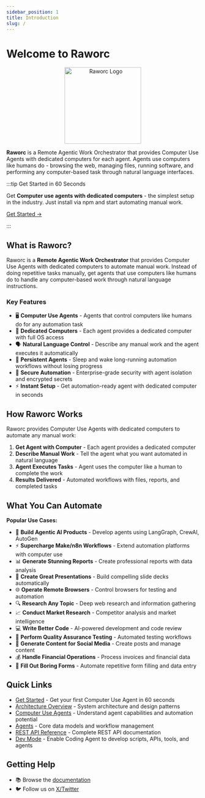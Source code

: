 ```yaml
---
sidebar_position: 1
title: Introduction
slug: /
---
```


# Welcome to Raworc

<div align="center">
  <img src="/img/logo.png" alt="Raworc Logo" width="200"/>
</div>

**Raworc** is a Remote Agentic Work Orchestrator that provides Computer Use Agents with dedicated computers for each agent. Agents use computers like humans do - browsing the web, managing files, running software, and performing any computer-based task through natural language interfaces.

:::tip Get Started in 60 Seconds

Get **Computer use agents with dedicated computers** - the simplest setup in the industry. Just install via npm and start automating manual work.

[Get Started →](/docs/getting-started)

:::

## What is Raworc?

Raworc is a **Remote Agentic Work Orchestrator** that provides Computer Use Agents with dedicated computers to automate manual work. Instead of doing repetitive tasks manually, get agents that use computers like humans do to handle any computer-based work through natural language instructions.

### Key Features

- 🖥️ **Computer Use Agents** - Agents that control computers like humans do for any automation task
- 🎯 **Dedicated Computers** - Each agent provides a dedicated computer with full OS access
- 🗣️ **Natural Language Control** - Describe any manual work and the agent executes it automatically
- 💾 **Persistent Agents** - Sleep and wake long-running automation workflows without losing progress
- 🔐 **Secure Automation** - Enterprise-grade security with agent isolation and encrypted secrets
- ⚡ **Instant Setup** - Get automation-ready agent with dedicated computer in seconds

## How Raworc Works

Raworc provides Computer Use Agents with dedicated computers to automate any manual work:

1. **Get Agent with Computer** - Each agent provides a dedicated computer
2. **Describe Manual Work** - Tell the agent what you want automated in natural language
3. **Agent Executes Tasks** - Agent uses the computer like a human to complete the work
4. **Results Delivered** - Automated workflows with files, reports, and completed tasks

## What You Can Automate

**Popular Use Cases:**
- 🤖 **Build Agentic AI Products** - Develop agents using LangGraph, CrewAI, AutoGen
- ⚡ **Supercharge Make/n8n Workflows** - Extend automation platforms with computer use
- 📊 **Generate Stunning Reports** - Create professional reports with data analysis
- 🎨 **Create Great Presentations** - Build compelling slide decks automatically
- 🌐 **Operate Remote Browsers** - Control browsers for testing and automation
- 🔍 **Research Any Topic** - Deep web research and information gathering
- 📈 **Conduct Market Research** - Competitor analysis and market intelligence
- 💻 **Write Better Code** - AI-powered development and code review
- 🧪 **Perform Quality Assurance Testing** - Automated testing workflows
- 📱 **Generate Content for Social Media** - Create posts and manage content
- 💰 **Handle Financial Operations** - Process invoices and financial data
- 📝 **Fill Out Boring Forms** - Automate repetitive form filling and data entry

## Quick Links

- [Get Started](/docs/getting-started) - Get your first Computer Use Agent in 60 seconds
- [Architecture Overview](/docs/concepts/architecture) - System architecture and design patterns
- [Computer Use Agents](/docs/concepts/computer-use-agents) - Understand agent capabilities and automation potential
- [Agents](/docs/concepts/agents) - Core data models and workflow management
- [REST API Reference](/docs/api/rest-api-reference) - Complete REST API documentation
- [Dev Mode](/docs/guides/dev-mode) - Enable Coding Agent to develop scripts, APIs, tools, and agents

## Getting Help

- 📚 Browse the [documentation](/docs/)
- 🐦 Follow us on [X/Twitter](https://x.com/raworc)